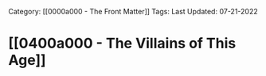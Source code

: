 Category: [[0000a000 - The Front Matter]]
Tags:
Last Updated: 07-21-2022

# [[0400a000 - The Villains of This Age]]